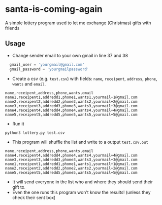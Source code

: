 # santa-is-coming-again
A simple lottery program used to let me exchange (Christmas) gifts with friends

## Usage

- Change sender email to your own gmail in line 37 and 38

``` python
  gmail_user = 'yourgmail@gmail.com'
  gmail_password = 'yourgmailpassword'
```

- Create a csv (e.g. `test.csv`) with fields: `name`, `receipent`, `address`, `phone`, `wants` and `email`. 

``` csv
name,receipent,address,phone,wants,email
name1,receipent1,addredd1,phone1,wants1,yourmail+1@gmail.com
name2,receipent2,addredd2,phone2,wants2,yourmail+2@gmail.com
name3,receipent3,addredd3,phone3,wants3,yourmail+3@gmail.com
name4,receipent4,addredd4,phone4,wants4,yourmail+4@gmail.com
name5,receipent5,addredd5,phone5,wants5,yourmail+5@gmail.com
```

- Run it

``` bash
python3 lottery.py test.csv
```

- This program will shuffle the list and write to a output `test.csv.out`

``` csv
name,receipent,address,phone,wants,email
name4,receipent4,addredd4,phone4,wants4,yourmail+4@gmail.com
name3,receipent3,addredd3,phone3,wants3,yourmail+3@gmail.com
name1,receipent1,addredd1,phone1,wants1,yourmail+1@gmail.com
name2,receipent2,addredd2,phone2,wants2,yourmail+2@gmail.com
name5,receipent5,addredd5,phone5,wants5,yourmail+5@gmail.com
```

- It will send everyone in the list who and where they should send their gift to.
- Even the one runs this program won't know the results! (unless they check their sent box)
